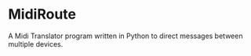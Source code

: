 # MidiRoute
A Midi Translator program written in Python to direct messages between multiple devices.
